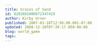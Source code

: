 ```yaml
---
title: Grains of Sand
id: 8282681006672347419
author: Kirby Urner
published: 2007-03-16T12:56:00.001-07:00
updated: 2008-12-10T07:39:17.050-08:00
blog: world_game
tags: 
---
```



